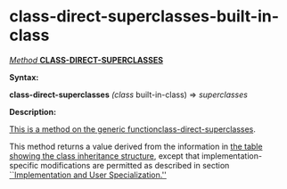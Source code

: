 class-direct-superclasses-built-in-class
========================================

[*Method* **CLASS-DIRECT-SUPERCLASSES**]()

**Syntax:**

**class-direct-superclasses** *(class* built-in-class) => *superclasses*

**Description:**

[This is a method on the generic function]()[class-direct-superclasses](class-direct-superclasses.md).

This method returns a value derived from the information in [the table showing the class inheritance structure](table-class-inheritance.md), except that implementation-specific modifications are permitted as described in section [``Implementation and User Specialization.''](implementation-and-user-specialization.md)
